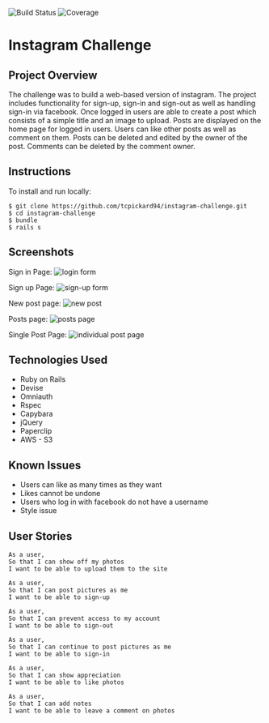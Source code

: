 ![Build Status](https://travis-ci.org/tcpickard94/instagram-challenge.svg?branch=master)
![Coverage](https://coveralls.io/repos/github/tcpickard94/instagram-challenge/badge.svg?branch=master)

Instagram Challenge
===================

Project Overview
----------------
The challenge was to build a web-based version of instagram. The project includes functionality for sign-up, sign-in and sign-out as well as handling sign-in via facebook. Once logged in users are able to create a post which consists of a simple title and an image to upload. Posts are displayed on the home page for logged in users. Users can like other posts as well as comment on them. Posts can be deleted and edited by the owner of the post. Comments can be deleted by the comment owner.  

Instructions
-------
To install and run locally: 
```
$ git clone https://github.com/tcpickard94/instagram-challenge.git
$ cd instagram-challenge
$ bundle
$ rails s
```
Screenshots
-----------
Sign in Page:
![login form](https://www.dropbox.com/s/bwo5oc51420zqg5/Screenshot%202016-03-06%2020.05.18.png?raw=1)

Sign up Page:
![sign-up form](https://www.dropbox.com/s/jfj88opcnf4xp4c/Screenshot%202016-03-06%2020.05.36.png?raw=1)

New post page:
![new post](https://www.dropbox.com/s/5pkkbq2bby4k2fj/Screenshot%202016-03-06%2020.07.15.png?raw=1)

Posts page:
![posts page](https://www.dropbox.com/s/ygg4i94lpkpvth9/Screenshot%202016-03-06%2020.11.45.png?raw=1)

Single Post Page:
![individual post page](https://www.dropbox.com/s/b5ccocgi4luprd6/Screenshot%202016-03-06%2020.16.32.png?raw=1)

Technologies Used
-----------------
- Ruby on Rails
- Devise
- Omniauth
- Rspec
- Capybara
- jQuery 
- Paperclip
- AWS - S3

Known Issues
------------
- Users can like as many times as they want
- Likes cannot be undone
- Users who log in with facebook do not have a username  
- Style issue

User Stories
------------
```
As a user,
So that I can show off my photos
I want to be able to upload them to the site
```

```
As a user,
So that I can post pictures as me
I want to be able to sign-up
```

```
As a user,
So that I can prevent access to my account
I want to be able to sign-out
```

```
As a user,
So that I can continue to post pictures as me
I want to be able to sign-in
```

```
As a user,
So that I can show appreciation
I want to be able to like photos
``` 

```
As a user,
So that I can add notes
I want to be able to leave a comment on photos
```
